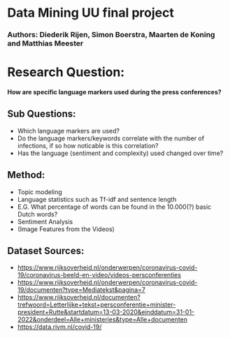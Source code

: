 # Data Mining UU final project

### Authors: Diederik Rijen, Simon Boerstra, Maarten de Koning and Matthias Meester

# Research Question: 
#### How are specific language markers used during the press conferences?

## Sub Questions:
- Which language markers are used?
- Do the language markers/keywords correlate with the number of infections, if so how noticable is this correlation?
- Has the language (sentiment and complexity) used changed over time?

## Method: 
- Topic modeling
- Language statistics such as Tf-idf and sentence length
- E.G. What percentage of words can be found in the 10.000(?) basic Dutch words?
- Sentiment Analysis
- (Image Features from the Videos)

## Dataset Sources:
- https://www.rijksoverheid.nl/onderwerpen/coronavirus-covid-19/coronavirus-beeld-en-video/videos-persconferenties
- https://www.rijksoverheid.nl/onderwerpen/coronavirus-covid-19/documenten?type=Mediatekst&pagina=7
- https://www.rijksoverheid.nl/documenten?trefwoord=Letterlijke+tekst+persconferentie+minister-president+Rutte&startdatum=13-03-2020&einddatum=31-01-2022&onderdeel=Alle+ministeries&type=Alle+documenten
- https://data.rivm.nl/covid-19/
